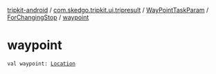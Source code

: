 [tripkit-android](../../../index.md) / [com.skedgo.tripkit.ui.tripresult](../../index.md) / [WayPointTaskParam](../index.md) / [ForChangingStop](index.md) / [waypoint](./waypoint.md)

# waypoint

`val waypoint: `[`Location`](../../../com.skedgo.tripkit.common.model/-location/index.md)
